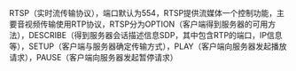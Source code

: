 
RTSP（实时流传输协议），端口默认为554，RTSP提供流媒体一个控制功能，主要音视频传输使用RTP协议，RTSP分为OPTION（客户端得到服务器的可用方法），DESCRIBE（得到服务器会话描述信息SDP，其中包含RTP的端口，IP信息等），SETUP（客户端与服务器确定传输方式），PLAY（客户端向服务器发起播放请求），PAUSE（客户端向服务器发起暂停请求）
